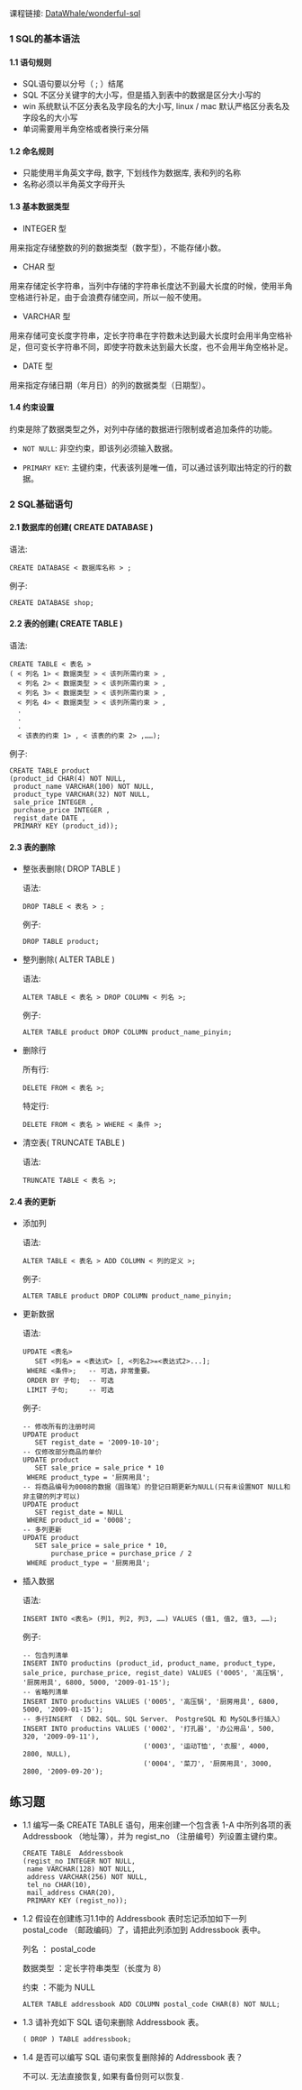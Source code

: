 课程链接: [DataWhale/wonderful-sql](https://github.com/datawhalechina/wonderful-sql)

### 1 SQL的基本语法

#### 1.1 语句规则

- SQL语句要以分号（ ; ）结尾
- SQL 不区分关键字的大小写，但是插入到表中的数据是区分大小写的
- win 系统默认不区分表名及字段名的大小写, linux / mac 默认严格区分表名及字段名的大小写
- 单词需要用半角空格或者换行来分隔

#### 1.2 命名规则

- 只能使用半角英文字母, 数字, 下划线作为数据库, 表和列的名称
- 名称必须以半角英文字母开头

#### 1.3 基本数据类型

- INTEGER 型

用来指定存储整数的列的数据类型（数字型），不能存储小数。

- CHAR 型

用来存储定长字符串，当列中存储的字符串长度达不到最大长度的时候，使用半角空格进行补足，由于会浪费存储空间，所以一般不使用。

- VARCHAR 型

用来存储可变长度字符串，定长字符串在字符数未达到最大长度时会用半角空格补足，但可变长字符串不同，即使字符数未达到最大长度，也不会用半角空格补足。

- DATE 型

用来指定存储日期（年月日）的列的数据类型（日期型）。

#### 1.4 约束设置

约束是除了数据类型之外，对列中存储的数据进行限制或者追加条件的功能。

- `NOT NULL`: 非空约束，即该列必须输入数据。

- `PRIMARY KEY`: 主键约束，代表该列是唯一值，可以通过该列取出特定的行的数据。

### 2 SQL基础语句

#### 2.1 数据库的创建( CREATE DATABASE )

语法: 

```mysql
CREATE DATABASE < 数据库名称 > ;
```

例子:

```mysql
CREATE DATABASE shop;
```

#### 2.2 表的创建( CREATE TABLE )

语法:

```mysql
CREATE TABLE < 表名 >
( < 列名 1> < 数据类型 > < 该列所需约束 > ,
  < 列名 2> < 数据类型 > < 该列所需约束 > ,
  < 列名 3> < 数据类型 > < 该列所需约束 > ,
  < 列名 4> < 数据类型 > < 该列所需约束 > ,
  .
  .
  .
  < 该表的约束 1> , < 该表的约束 2> ,……);
```

例子:

```mysql
CREATE TABLE product
(product_id CHAR(4) NOT NULL,
 product_name VARCHAR(100) NOT NULL,
 product_type VARCHAR(32) NOT NULL,
 sale_price INTEGER ,
 purchase_price INTEGER ,
 regist_date DATE ,
 PRIMARY KEY (product_id));
```

#### 2.3 表的删除

- 整张表删除( DROP TABLE )

  语法:

  ```mysql
  DROP TABLE < 表名 > ;
  ```

  例子:

  ``` mysql
  DROP TABLE product;
  ```

- 整列删除( ALTER TABLE )

  语法:

  ```mysql
  ALTER TABLE < 表名 > DROP COLUMN < 列名 >;
  ```

  例子:

  ```mysql
  ALTER TABLE product DROP COLUMN product_name_pinyin;
  ```

- 删除行

  所有行:

  ```mysql
  DELETE FROM < 表名 >;
  ```

  特定行:

  ```mysql
  DELETE FROM < 表名 > WHERE < 条件 >;
  ```

- 清空表( TRUNCATE TABLE )

  语法:

  ```mysql
  TRUNCATE TABLE < 表名 >;
  ```

#### 2.4 表的更新

- 添加列

  语法:

  ```mysql
  ALTER TABLE < 表名 > ADD COLUMN < 列的定义 >;
  ```

  例子:

  ```mysql
  ALTER TABLE product DROP COLUMN product_name_pinyin;
  ```

- 更新数据

  语法:

  ```mysql
  UPDATE <表名>
     SET <列名> = <表达式> [, <列名2>=<表达式2>...];  
   WHERE <条件>;   -- 可选，非常重要。
   ORDER BY 子句;  -- 可选
   LIMIT 子句;     -- 可选
  ```

  例子:

  ```mysql
  -- 修改所有的注册时间
  UPDATE product
     SET regist_date = '2009-10-10';  
  -- 仅修改部分商品的单价
  UPDATE product
     SET sale_price = sale_price * 10
   WHERE product_type = '厨房用具';  
  -- 将商品编号为0008的数据（圆珠笔）的登记日期更新为NULL(只有未设置NOT NULL和非主键的列才可以)
  UPDATE product
     SET regist_date = NULL
   WHERE product_id = '0008';  
  -- 多列更新
  UPDATE product
     SET sale_price = sale_price * 10,
         purchase_price = purchase_price / 2
   WHERE product_type = '厨房用具';  
  ```

- 插入数据

  语法:

  ```mysql
  INSERT INTO <表名> (列1, 列2, 列3, ……) VALUES (值1, 值2, 值3, ……);  
  ```

  例子:

  ```mysql
  -- 包含列清单
  INSERT INTO productins (product_id, product_name, product_type, sale_price, purchase_price, regist_date) VALUES ('0005', '高压锅', '厨房用具', 6800, 5000, '2009-01-15');
  -- 省略列清单
  INSERT INTO productins VALUES ('0005', '高压锅', '厨房用具', 6800, 5000, '2009-01-15');  
  -- 多行INSERT （ DB2、SQL、SQL Server、 PostgreSQL 和 MySQL多行插入）
  INSERT INTO productins VALUES ('0002', '打孔器', '办公用品', 500, 320, '2009-09-11'),
                                ('0003', '运动T恤', '衣服', 4000, 2800, NULL),
                                ('0004', '菜刀', '厨房用具', 3000, 2800, '2009-09-20');  
  
  ```

  

## 练习题

- 1.1 编写一条 CREATE TABLE 语句，用来创建一个包含表 1-A 中所列各项的表 Addressbook （地址簿），并为 regist_no （注册编号）列设置主键约束。
  ```mysql
  CREATE TABLE 	Addressbook
  (regist_no INTEGER NOT NULL,
   name VARCHAR(128) NOT NULL,
   address VARCHAR(256) NOT NULL,
   tel_no CHAR(10),
   mail_address CHAR(20),
   PRIMARY KEY (regist_no));
  ```
  
- 1.2 假设在创建练习1.1中的 Addressbook 表时忘记添加如下一列 postal_code （邮政编码）了，请把此列添加到 Addressbook 表中。

  列名 ： postal_code

  数据类型 ：定长字符串类型（长度为 8）

  约束 ：不能为 NULL
  ```mysql
  ALTER TABLE addressbook ADD COLUMN postal_code CHAR(8) NOT NULL;
  ```
  
 - 1.3 请补充如下 SQL 语句来删除 Addressbook 表。

   ```mysql
   ( DROP ) TABLE addressbook;
   ```

 - 1.4 是否可以编写 SQL 语句来恢复删除掉的 Addressbook 表？

    不可以. 无法直接恢复, 如果有备份则可以恢复.